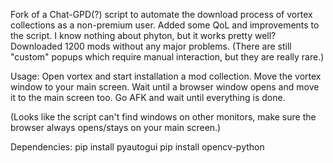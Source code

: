 Fork of a Chat-GPD(?) script to automate the download process of vortex collections as a non-premium user. Added some QoL and improvements to the script. I know nothing about phyton, but it works pretty well? Downloaded 1200 mods without any major problems. (There are still "custom" popups which require manual interaction, but they are really rare.)

Usage:
Open vortex and start installation a mod collection.
Move the vortex window to your main screen.
Wait until a browser window opens and move it to the main screen too.
Go AFK and wait until everything is done.

(Looks like the script can't find windows on other monitors, make sure the browser always opens/stays on your main screen.)

Dependencies:
pip install pyautogui
pip install opencv-python
